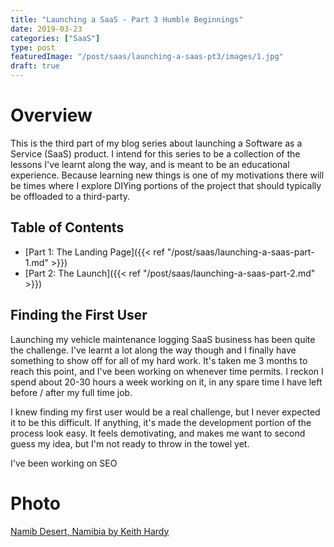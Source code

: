 ```yaml
---
title: "Launching a SaaS - Part 3 Humble Beginnings"
date: 2019-03-23
categories: ["SaaS"]
type: post
featuredImage: "/post/saas/launching-a-saas-pt3/images/1.jpg"
draft: true
---
```


# Overview

This is the third part of my blog series about launching a Software as a Service (SaaS) product. I intend for this series to be a collection of the lessons I've learnt along the way, and is meant to be an educational experience. Because learning new things is one of my motivations there will be times where I explore DIYing portions of the project that should typically be offloaded to a third-party.

## Table of Contents

- [Part 1: The Landing Page]({{< ref "/post/saas/launching-a-saas-part-1.md" >}})
- [Part 2: The Launch]({{< ref "/post/saas/launching-a-saas-part-2.md" >}})

## Finding the First User

Launching my vehicle maintenance logging SaaS business has been quite the challenge. I've learnt a lot along the way though and I finally have something to show off for all of my hard work. It's taken me 3 months to reach this point, and I've been working on whenever time permits. I reckon I spend about 20-30 hours a week working on it, in any spare time I have left before / after my full time job.

I knew finding my first user would be a real challenge, but I never expected it to be this difficult. If anything, it's made the development portion of the process look easy. It feels demotivating, and makes me want to second guess my idea, but I'm not ready to throw in the towel yet.

I've been working on SEO

# Photo

[Namib Desert, Namibia by Keith Hardy](https://unsplash.com/photos/PP8Escz15d8)
